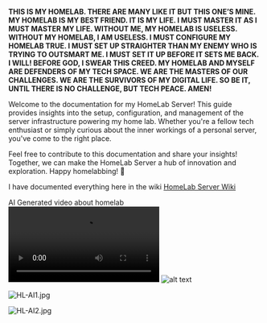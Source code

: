 **THIS IS MY HOMELAB. THERE ARE MANY LIKE IT BUT THIS ONE’S MINE. MY HOMELAB IS MY BEST FRIEND. IT IS MY LIFE. I MUST MASTER IT AS I MUST MASTER MY LIFE. WITHOUT ME, MY HOMELAB IS USELESS. WITHOUT MY HOMELAB, I AM USELESS. I MUST CONFIGURE MY HOMELAB TRUE. I MUST SET UP STRAIGHTER THAN MY ENEMY WHO IS TRYING TO OUTSMART ME. I MUST SET IT UP BEFORE IT SETS ME BACK. I WILL! BEFORE GOD, I SWEAR THIS CREED. MY HOMELAB AND MYSELF ARE DEFENDERS OF MY TECH SPACE. WE ARE THE MASTERS OF OUR CHALLENGES. WE ARE THE SURVIVORS OF MY DIGITAL LIFE. SO BE IT, UNTIL THERE IS NO CHALLENGE, BUT TECH PEACE. AMEN!**

Welcome to the documentation for my HomeLab Server! This guide provides insights into the setup, configuration, and management of the server infrastructure powering my home lab. Whether you're a fellow tech enthusiast or simply curious about the inner workings of a personal server, you've come to the right place. 

Feel free to contribute to this documentation and share your insights! Together, we can make the HomeLab Server a hub of innovation and exploration. Happy homelabbing! 🚀

I have documented everything here in the wiki [HomeLab Server Wiki](https://github.com/zerneo85/Homelab-Configuration-Documentation/wiki)

AI Generated video about homelab
<video controls src="https://github.com/zerneo85/Homelab-Configuration-Documentation/blob/main/images/BuildYourSmartHomeServerToday!.mp4" title="AI Generated video about homelab"></video>
![alt text](images/BuildYourSmartHomeServerToday!.gif)

![HL-AI1.jpg](https://github.com/zerneo85/Homelab-Configuration-Documentation/blob/main/images/HL-AI1.jpg)

![HL-AI2.jpg](https://github.com/zerneo85/Homelab-Configuration-Documentation/blob/main/images/HL-AI2.jpg)

